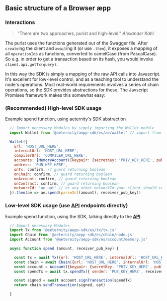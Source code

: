 ## Basic structure of a Browser æpp

### Interactions

> "There are two approaches, purist and high-level."
*Alexander Kahl.*

The purist uses the functions generated out of the Swagger
file. After `create`ing the client and `await`ing it (or use `.then`),
it exposes a mapping of all `operationId`s as functions, converted to
camelCase (from PascalCase). So e.g. in order to get a transaction
based on its hash, you would invoke `client.api.getTx(query)`.

In this way the SDK is simply a mapping of the raw API calls into
Javascript. It's excellent for low-level control, and as a teaching tool to
understand the node's operations. Most real-world requirements involves a series
of chain operations, so the SDK provides abstractions for these. The Javscript
Promises framework makes this somewhat easy:

### (**Recommended**) High-level SDK usage
Example spend function, using aeternity's SDK abstraction
```js
  // Import necessary Modules by simply importing the Wallet module
  import Wallet from '@aeternity/aepp-sdk/es/ae/wallet' // import from SDK es-modules

  Wallet({
    url: 'HOST_URL_HERE',
    internalUrl: 'HOST_URL_HERE',
    compilerUrl: 'COMPILER_URL_HERE',
    accounts: [MemoryAccount({keypair: {secretKey: 'PRIV_KEY_HERE', publicKey: 'PUB_KEY_HERE'}, networkId: 'NETWORK_ID_HERE'})],
    address: 'PUB_KEY_HERE',
    onTx: confirm, // guard returning boolean
    onChain: confirm, // guard returning boolean
    onAccount: confirm, // guard returning boolean
    onContract: confirm, // guard returning boolean
    networkId: 'ae_uat' // or any other networkId your client should connect to
  }).then(ae => ae.spend(parseInt(amount), receiver_pub_key))
```

### Low-level SDK usage (use [API](../docs/api.md) endpoints directly)
Example spend function, using the SDK, talking directly to the [**API**](../docs/api.md):
```js
  // Import necessary Modules
  import Tx from '@aeternity/aepp-sdk/es/tx/tx.js'
  import Chain from '@aeternity/aepp-sdk/es/chain/node.js'
  import Account from '@aeternity/aepp-sdk/es/account/memory.js'

  async function spend (amount, receiver_pub_key) {

    const tx = await Tx({url: 'HOST_URL_HERE', internalUrl: 'HOST_URL_HERE'})
    const chain = await Chain({url: 'HOST_URL_HERE', internalUrl: 'HOST_URL_HERE'})
    const account = Account({keypair: {secretKey: 'PRIV_KEY_HERE', publicKey: 'PUB_KEY_HERE'}, networkId: 'NETWORK_ID_HERE'})
    const spendTx = await tx.spendTx({ sender: 'PUB_KEY_HERE', receiver_pub_key, amount })

    const signed = await account.signTransaction(spendTx)
    return chain.sendTransaction(signed, opt)

  }
```
